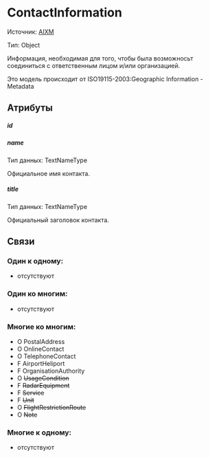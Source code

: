 ContactInformation
====
Источник: [AIXM](https://extranet.eurocontrol.int/http://webprisme.cfmu.eurocontrol.int/aixmwiki_public/bin/view/AIXM/Class_ContactInformation)

Тип: Object

Информация, необходимая для того, чтобы была возможносьт соединиться с ответственным лицом и/или организацией.

Это модель происходит от ISO19115-2003:Geographic Information - Metadata

## Атрибуты

##### id

##### name
Тип данных: TextNameType

Официальное имя контакта.

##### title
Тип данных: TextNameType

Официальный заголовок контакта.


## Связи

### Один к одному:

- отсутствуют

### Один ко многим:

- отсутствуют

### Многие ко многим:

- O PostalAddress
- O OnlineContact
- O TelephoneContact
- F AirportHeliport
- F OrganisationAuthority
- O ~~UsageCondition~~
- F ~~RadarEquipment~~
- F ~~Service~~
- F ~~Unit~~
- O ~~FlightRestrictionRoute~~
- O ~~Note~~

### Многие к одному:

- отсутствуют
